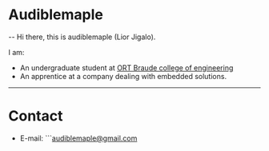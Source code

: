 # Audiblemaple
--
Hi there, this is audiblemaple (Lior Jigalo).

I am:
* An undergraduate student at [ORT Braude college of engineering](https://w3.braude.ac.il/?lang=en)
* An apprentice at a company dealing with embedded solutions.
---
# Contact
* E-mail: ```audiblemaple@gmail.com
